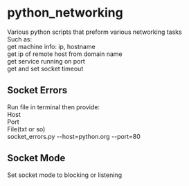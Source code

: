 # python_networking
Various python scripts that preform various networking tasks
<br>
Such as:<br>get machine info: ip, hostname
<br>get ip of remote host from domain name
<br>get service running on port
<br>get and set socket timeout
<br>
<h2>Socket Errors</h2>
Run file in terminal then provide:
<br>Host<br>Port<br>File(txt or so)<br>
socket_errors.py --host=python.org --port=80
<h2>Socket Mode</h2>
Set socket mode to blocking or listening

